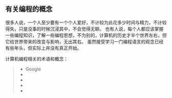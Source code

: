 
## 有关编程的概念
很多人说，一个人至少要有一个个人爱好，不计较为此花多少时间与精力，不计较得失，只是没事的时候沉浸其中，不会觉得无聊。
也有人说，每个人都应该掌握一些编程知识，了解一些编程思想，不为别的，计算机的历史才半个世界左右，但它给世界带来的改变与影响，无出其右。
虽然接受学习一门编程语言的观念已经有些年头，但实际上并没有真正开始。

计算机编程相关的术语和概念：
> * Google
> * 
> * 
> * 
> * 
